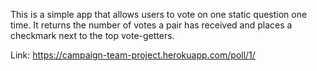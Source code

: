 This is a simple app that allows users to vote on one static question one time.  It returns the number of votes a pair has received and places a checkmark next to the top vote-getters.  

Link: https://campaign-team-project.herokuapp.com/poll/1/

